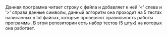 Данная программа читает строку с файла и добавляет к ней '<' слева и '>' справа данные символы, данный алгоритм она проходит на 5 тестах написанных в txt файлах, которые проверяют правильность работы программы. В этом репозитории есть набор тестов (5 штук) на которых она работает.
